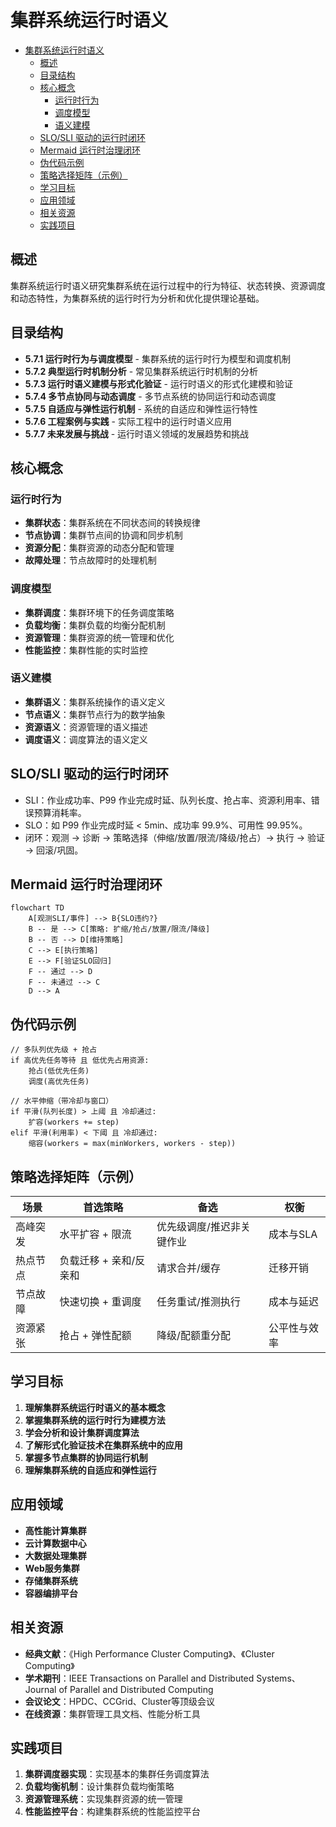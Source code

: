 # 集群系统运行时语义


<!-- TOC START -->

- [集群系统运行时语义](#集群系统运行时语义)
  - [概述](#概述)
  - [目录结构](#目录结构)
  - [核心概念](#核心概念)
    - [运行时行为](#运行时行为)
    - [调度模型](#调度模型)
    - [语义建模](#语义建模)
  - [SLO/SLI 驱动的运行时闭环](#slosli-驱动的运行时闭环)
  - [Mermaid 运行时治理闭环](#mermaid-运行时治理闭环)
  - [伪代码示例](#伪代码示例)
  - [策略选择矩阵（示例）](#策略选择矩阵示例)
  - [学习目标](#学习目标)
  - [应用领域](#应用领域)
  - [相关资源](#相关资源)
  - [实践项目](#实践项目)

<!-- TOC END -->

## 概述

集群系统运行时语义研究集群系统在运行过程中的行为特征、状态转换、资源调度和动态特性，为集群系统的运行时行为分析和优化提供理论基础。

## 目录结构

- **5.7.1 运行时行为与调度模型** - 集群系统的运行时行为模型和调度机制
- **5.7.2 典型运行时机制分析** - 常见集群系统运行时机制的分析
- **5.7.3 运行时语义建模与形式化验证** - 运行时语义的形式化建模和验证
- **5.7.4 多节点协同与动态调度** - 多节点系统的协同运行和动态调度
- **5.7.5 自适应与弹性运行机制** - 系统的自适应和弹性运行特性
- **5.7.6 工程案例与实践** - 实际工程中的运行时语义应用
- **5.7.7 未来发展与挑战** - 运行时语义领域的发展趋势和挑战

## 核心概念

### 运行时行为

- **集群状态**：集群系统在不同状态间的转换规律
- **节点协调**：集群节点间的协调和同步机制
- **资源分配**：集群资源的动态分配和管理
- **故障处理**：节点故障时的处理机制

### 调度模型

- **集群调度**：集群环境下的任务调度策略
- **负载均衡**：集群负载的均衡分配机制
- **资源管理**：集群资源的统一管理和优化
- **性能监控**：集群性能的实时监控

### 语义建模

- **集群语义**：集群系统操作的语义定义
- **节点语义**：集群节点行为的数学抽象
- **资源语义**：资源管理的语义描述
- **调度语义**：调度算法的语义定义

## SLO/SLI 驱动的运行时闭环

- SLI：作业成功率、P99 作业完成时延、队列长度、抢占率、资源利用率、错误预算消耗率。
- SLO：如 P99 作业完成时延 < 5min、成功率 99.9%、可用性 99.95%。
- 闭环：观测 → 诊断 → 策略选择（伸缩/放置/限流/降级/抢占）→ 执行 → 验证 → 回滚/巩固。

## Mermaid 运行时治理闭环

```mermaid
flowchart TD
    A[观测SLI/事件] --> B{SLO违约?}
    B -- 是 --> C[策略: 扩缩/抢占/放置/限流/降级]
    B -- 否 --> D[维持策略]
    C --> E[执行策略]
    E --> F[验证SLO回归]
    F -- 通过 --> D
    F -- 未通过 --> C
    D --> A
```

## 伪代码示例

```pseudo
// 多队列优先级 + 抢占
if 高优先任务等待 且 低优先占用资源:
    抢占(低优先任务)
    调度(高优先任务)

// 水平伸缩（带冷却与窗口）
if 平滑(队列长度) > 上阈 且 冷却通过:
    扩容(workers += step)
elif 平滑(利用率) < 下阈 且 冷却通过:
    缩容(workers = max(minWorkers, workers - step))
```

## 策略选择矩阵（示例）

| 场景 | 首选策略 | 备选 | 权衡 |
|---|---|---|---|
| 高峰突发 | 水平扩容 + 限流 | 优先级调度/推迟非关键作业 | 成本与SLA |
| 热点节点 | 负载迁移 + 亲和/反亲和 | 请求合并/缓存 | 迁移开销 |
| 节点故障 | 快速切换 + 重调度 | 任务重试/推测执行 | 成本与延迟 |
| 资源紧张 | 抢占 + 弹性配额 | 降级/配额重分配 | 公平性与效率 |

## 学习目标

1. **理解集群系统运行时语义的基本概念**
2. **掌握集群系统的运行时行为建模方法**
3. **学会分析和设计集群调度算法**
4. **了解形式化验证技术在集群系统中的应用**
5. **掌握多节点集群的协同运行机制**
6. **理解集群系统的自适应和弹性运行**

## 应用领域

- **高性能计算集群**
- **云计算数据中心**
- **大数据处理集群**
- **Web服务集群**
- **存储集群系统**
- **容器编排平台**

## 相关资源

- **经典文献**：《High Performance Cluster Computing》、《Cluster Computing》
- **学术期刊**：IEEE Transactions on Parallel and Distributed Systems、Journal of Parallel and Distributed Computing
- **会议论文**：HPDC、CCGrid、Cluster等顶级会议
- **在线资源**：集群管理工具文档、性能分析工具

## 实践项目

1. **集群调度器实现**：实现基本的集群任务调度算法
2. **负载均衡机制**：设计集群负载均衡策略
3. **资源管理系统**：实现集群资源的统一管理
4. **性能监控平台**：构建集群系统的性能监控平台
